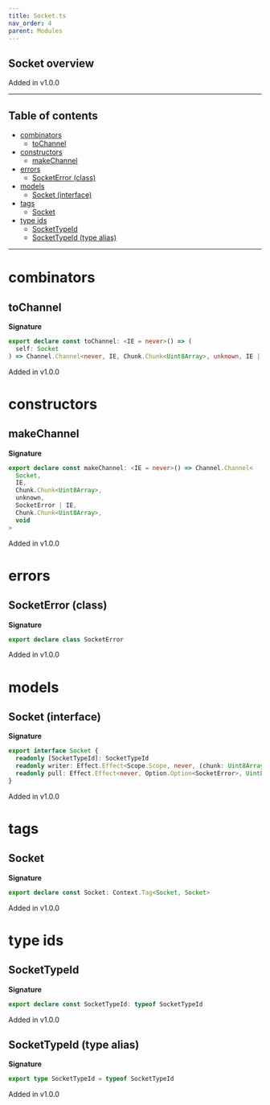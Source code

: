```yaml
---
title: Socket.ts
nav_order: 4
parent: Modules
---
```


## Socket overview

Added in v1.0.0

---

<h2 class="text-delta">Table of contents</h2>

- [combinators](#combinators)
  - [toChannel](#tochannel)
- [constructors](#constructors)
  - [makeChannel](#makechannel)
- [errors](#errors)
  - [SocketError (class)](#socketerror-class)
- [models](#models)
  - [Socket (interface)](#socket-interface)
- [tags](#tags)
  - [Socket](#socket)
- [type ids](#type-ids)
  - [SocketTypeId](#sockettypeid)
  - [SocketTypeId (type alias)](#sockettypeid-type-alias)

---

# combinators

## toChannel

**Signature**

```ts
export declare const toChannel: <IE = never>() => (
  self: Socket
) => Channel.Channel<never, IE, Chunk.Chunk<Uint8Array>, unknown, IE | SocketError, Chunk.Chunk<Uint8Array>, void>
```

Added in v1.0.0

# constructors

## makeChannel

**Signature**

```ts
export declare const makeChannel: <IE = never>() => Channel.Channel<
  Socket,
  IE,
  Chunk.Chunk<Uint8Array>,
  unknown,
  SocketError | IE,
  Chunk.Chunk<Uint8Array>,
  void
>
```

Added in v1.0.0

# errors

## SocketError (class)

**Signature**

```ts
export declare class SocketError
```

Added in v1.0.0

# models

## Socket (interface)

**Signature**

```ts
export interface Socket {
  readonly [SocketTypeId]: SocketTypeId
  readonly writer: Effect.Effect<Scope.Scope, never, (chunk: Uint8Array) => Effect.Effect<never, SocketError, void>>
  readonly pull: Effect.Effect<never, Option.Option<SocketError>, Uint8Array>
}
```

Added in v1.0.0

# tags

## Socket

**Signature**

```ts
export declare const Socket: Context.Tag<Socket, Socket>
```

Added in v1.0.0

# type ids

## SocketTypeId

**Signature**

```ts
export declare const SocketTypeId: typeof SocketTypeId
```

Added in v1.0.0

## SocketTypeId (type alias)

**Signature**

```ts
export type SocketTypeId = typeof SocketTypeId
```

Added in v1.0.0
